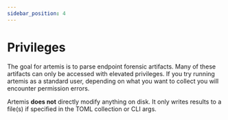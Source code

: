 ```yaml
---
sidebar_position: 4
---
```


# Privileges

The goal for artemis is to parse endpoint forensic artifacts. Many of these
artifacts can only be accessed with elevated privileges. If you try running
artemis as a standard user, depending on what you want to collect you will
encounter permission errors.

Artemis **does not** directly modify anything on disk. It only writes results to
a file(s) if specified in the TOML collection or CLI args.
